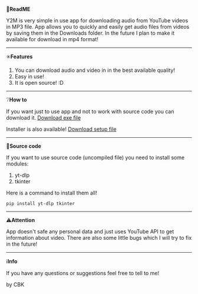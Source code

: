 📖**ReadME**

Y2M is very simple in use app for downloading audio from YouTube videos in MP3 file. App allows you to quickly and easily get audio files from videos by saving them in the Downloads folder. In the future I plan to make it available for download in mp4 format!

___________________________________

✳️**Features**
1. You can download audio and video in in the best available quality!
3. Easy in use!
4. It is open source! :D

___________________________________

❔**How to**

If you want just to use app and not to work with source code you can download it. [Download exe file](https://drive.google.com/file/d/1dRZAYjLUay8PJmYrCQbJmVEZTYKhtzs4/view?usp=sharing)

Installer is also available! [Download setup file](https://drive.google.com/file/d/1KEBiT-5OXEHJaRlYPxwtNszLnbF1AHvH/view?usp=sharing)
___________________________________

📃**Source code**

If you want to use source code (uncompiled file) you need to install some modules:
1. yt-dlp
2. tkinter

Here is a command to install them all!

```pip install yt-dlp tkinter```

___________________________________

⚠️**Attention**

App doesn't safe any personal data and just uses YouTube API to get information about video. There are also some little bugs which I will try to fix in the future!

___________________________________

ℹ️**Info**

If you have any questions or suggestions feel free to tell to me! 

by CBK
